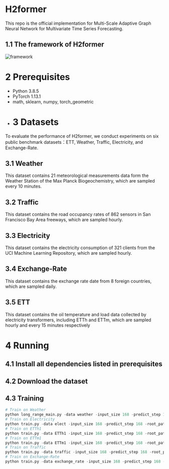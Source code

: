 # H2former
This repo is the official implementation for Multi-Scale Adaptive Graph Neural Network for Multivariate Time Series Forecasting.

## 1.1 The framework of H2former
![framework]([https://github.com/shangzongjiang/H2former/blob/main/fig/main.png])
# 2 Prerequisites

* Python 3.8.5
* PyTorch 1.13.1
* math, sklearn, numpy, torch_geometric
* # 3 Datasets
To evaluate the performance of H2former, we conduct experiments on six public benchmark datasets：ETT, Weather, Traffic, Electricity, and Exchange-Rate.
## 3.1 Weather
This dataset contains 21 meteorological measurements data form the Weather Station of the Max Planck Biogeochemistry, which are sampled every 10 minutes.
## 3.2 Traffic
This dataset contains the road occupancy rates of 862 sensors in San Francisco Bay Area freeways, which are sampled hourly.
## 3.3 Electricity
This dataset contains the electricity consumption of 321 clients from the UCI Machine Learning Repository, which are sampled hourly.
## 3.4 Exchange-Rate
This dataset contains the exchange rate date from 8 foreign countries, which are sampled daily.
## 3.5 ETT
This dataset contains the oil temperature and load data collected by electricity transformers, including ETTh and ETTm, which are sampled hourly and every 15 minutes respectively
# 4 Running
## 4.1 Install all dependencies listed in prerequisites

## 4.2 Download the dataset

## 4.3 Training
```python
# Train on Weather
python long_range_main.py -data weather -input_size 168 -predict_step 168 -root_path ./data/ETT/ -data_path weather.csv -CSCM Conv_Construct
# Train on Electricity
python train.py -data elect -input_size 168 -predict_step 168 -root_path ./data/Electricity/ -data_path electricity.csv -CSCM Conv_Construct
# Train on ETTh1
python train.py -data ETTh1 -input_size 168 -predict_step 168 -root_path ./data/ETT/ -data_path ETTh1.csv -CSCM Conv_Construct
# Train on ETTm1
python train.py -data ETTm1 -input_size 168 -predict_step 168 -root_path ./data/ETT/ -data_path ETTm1.csv -CSCM Conv_Construct
# Train on Traffic
python train.py -data traffic -input_size 168 -predict_step 168 -root_path ./data/Traffic/ -data_path traffic.csv -CSCM Conv_Construct
# Train on Exchange-Rate
python train.py -data exchange_rate -input_size 168 -predict_step 168 -root_path ./data/exchange/ -data_path exchange_rate.csv -CSCM Conv_Construct
```
